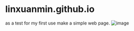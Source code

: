 # linxuanmin.github.io
as a test for my first use
make a simple web page.
![image](https://user-images.githubusercontent.com/131168197/233039955-bd80b54e-5bc7-4f9b-91d8-4c7978773c57.png)
